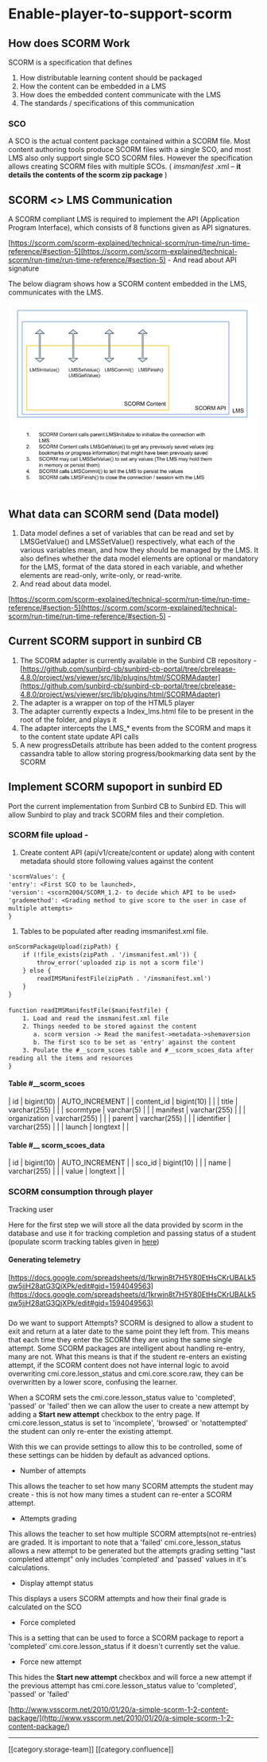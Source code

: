 # Enable-player-to-support-scorm

## How does SCORM Work

SCORM is a specification that defines

1. How distributable learning content should be packaged
2. How the content can be embedded in a LMS
3. How does the embedded content communicate with the LMS
4. The standards / specifications of this communication

### SCO

A SCO is the actual content package contained within a SCORM file. Most content authoring tools produce SCORM files with a single SCO, and most LMS also only support single SCO SCORM files. However the specification allows creating SCORM files with multiple SCOs. ( _imsmanifest_ .xml – **it details the contents of the scorm zip package** )

## SCORM <> LMS Communication

A SCORM compliant LMS is required to implement the API (Application Program Interface), which consists of 8 functions given as API signatures.

[https://scorm.com/scorm-explained/technical-scorm/run-time/run-time-reference/#section-5](https://scorm.com/scorm-explained/technical-scorm/run-time/run-time-reference/#section-5) - And read about API signature

The below diagram shows how a SCORM content embedded in the LMS, communicates with the LMS.

![](<../../../../Design/FullExport/images/storage/SCORM Implementation.jpg>)

## What data can SCORM send (Data model)

1. Data model defines a set of variables that can be read and set by LMSGetValue() and LMSSetValue() respectively, what each of the various variables mean, and how they should be managed by the LMS. It also defines whether the data model elements are optional or mandatory for the LMS, format of the data stored in each variable, and whether elements are read-only, write-only, or read-write.&#x20;
2. And read about data model.

[https://scorm.com/scorm-explained/technical-scorm/run-time/run-time-reference/#section-5](https://scorm.com/scorm-explained/technical-scorm/run-time/run-time-reference/#section-5) -

## Current SCORM support in sunbird CB

1. The SCORM adapter is currently available in the Sunbird CB repository - [https://github.com/sunbird-cb/sunbird-cb-portal/tree/cbrelease-4.8.0/project/ws/viewer/src/lib/plugins/html/SCORMAdapter](https://github.com/sunbird-cb/sunbird-cb-portal/tree/cbrelease-4.8.0/project/ws/viewer/src/lib/plugins/html/SCORMAdapter)
2. The adapter is a wrapper on top of the HTML5 player
3. The adapter currently expects a Index\_lms.html file to be present in the root of the folder, and plays it
4. The adapter intercepts the LMS\_\* events from the SCORM and maps it to the content state update API calls
5. A new progressDetails attribute has been added to the content progress cassandra table to allow storing progress/bookmarking data sent by the SCORM

## Implement SCORM supoport in sunbird ED

Port the current implementation from Sunbird CB to Sunbird ED. This will allow Sunbird to play and track SCORM files and their completion.

### SCORM file upload -

1. Create content API (api/v1/create/content or update) along with content metadata should store following values against the content

```
'scormValues': {
'entry': <First SCO to be launched>,
'version': <scorm2004/SCORM_1.2- to decide which API to be used> 
'grademethod': <Grading method to give score to the user in case of multiple attempts>
}
```

1. Tables to be populated after reading imsmanifest.xml file.

```
onScormPackageUpload(zipPath) {
    if (!file_exists(zipPath . '/imsmanifest.xml')) {
        throw_error('uploaded zip is not a scorm file')
    } else {
        readIMSManifestFile(zipPath . '/imsmanifest.xml')
    }
}

function readIMSManifestFile($manifestfile) {
    1. Load and read the imsmanifest.xml file
    2. Things needed to be stored against the content
       a. scorm version -> Read the manifest->metadata->shemaversion
       b. The first sco to be set as 'entry' against the content 
    3. Poulate the #__scorm_scoes table and #__scorm_scoes_data after reading all the items and resources
}
```

#### Table #\_\_scorm\_scoes

\| id | bigint(10) | AUTO\_INCREMENT | | content\_id | bigint(10) | | | title | varchar(255) | | | scormtype | varchar(5) | | | manifest | varchar(255) | | | organization | varchar(255) | | | parent | varchar(255) | | | identifier | varchar(255) | | | launch | longtext | |

#### Table #\_\_ **scorm\_scoes\_data**

\| id | bigint(10) | AUTO\_INCREMENT | | sco\_id | bigint(10) | | | name | varchar(255) | | | value | longtext | |

### SCORM consumption through player

Tracking user

Here for the first step we will store all the data provided by scorm in the database and use it for tracking completion and passing status of a student (populate scorm tracking tables given in [here](https://docs.google.com/spreadsheets/d/1krwjn8t7H5Y80EtHsCKrUBALk5qw5jjH28atG3QjXPk/edit#gid=0))

#### Generating telemetry

[https://docs.google.com/spreadsheets/d/1krwjn8t7H5Y80EtHsCKrUBALk5qw5jjH28atG3QjXPk/edit#gid=1594049563](https://docs.google.com/spreadsheets/d/1krwjn8t7H5Y80EtHsCKrUBALk5qw5jjH28atG3QjXPk/edit#gid=1594049563)

###

Do we want to support Attempts? SCORM is designed to allow a student to exit and return at a later date to the same point they left from. This means that each time they enter the SCORM they are using the same single attempt. Some SCORM packages are intelligent about handling re-entry, many are not. What this means is that if the student re-enters an existing attempt, if the SCORM content does not have internal logic to avoid overwriting cmi.core.lesson\_status and cmi.core.score.raw, they can be overwritten by a lower score, confusing the learner.

When a SCORM sets the cmi.core.lesson\_status value to 'completed', 'passed' or 'failed' then we can allow the user to create a new attempt by adding a **Start new attempt** checkbox to the entry page. If cmi.core.lesson\_status is set to 'incomplete', 'browsed' or 'notattempted' the student can only re-enter the existing attempt.

With this we can provide settings to allow this to be controlled, some of these settings can be hidden by default as advanced options.

* Number of attempts

This allows the teacher to set how many SCORM attempts the student may create - this is not how many times a student can re-enter a SCORM attempt.

* Attempts grading

This allows the teacher to set how multiple SCORM attempts(not re-entries) are graded. It is important to note that a 'failed' cmi.core\_lesson\_status allows a new attempt to be generated but the attempts grading setting "last completed attempt" only includes 'completed' and 'passed' values in it's calculations.

* Display attempt status

This displays a users SCORM attempts and how their final grade is calculated on the SCO

* Force completed

This is a setting that can be used to force a SCORM package to report a 'completed' cmi.core.lesson\_status if it doesn't currently set the value.

* Force new attempt

This hides the **Start new attempt** checkbox and will force a new attempt if the previous attempt has cmi.core.lesson\_status value to 'completed', 'passed' or 'failed'

[http://www.vsscorm.net/2010/01/20/a-simple-scorm-1-2-content-package/](http://www.vsscorm.net/2010/01/20/a-simple-scorm-1-2-content-package/)

***

\[\[category.storage-team]] \[\[category.confluence]]
